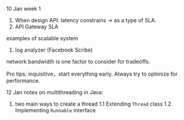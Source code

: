 10 Jan week 1

1. When design API: latency constrains -> as a type of SLA.
2. API Gateway SLA

examples of scalable system

1. log analyzer (Facebook Scribe)

network bandwidth is one factor to consider for tradeoffs.

Pro tips:
inquisitive，start everything early.
Always try to optimize for performance.


12 Jan notes on multithreading in Java:
1. two main ways to create a thread
    1.1 Extending `Thread` class
    1.2 Implementing `Runnable` interface